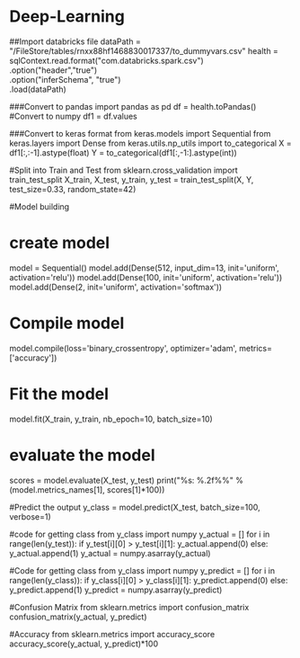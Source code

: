 # Deep-Learning

##Import databricks file
dataPath = "/FileStore/tables/rnxx88hf1468830017337/to_dummyvars.csv"
health = sqlContext.read.format("com.databricks.spark.csv")\
  .option("header","true")\
  .option("inferSchema", "true")\
  .load(dataPath)
  

###Convert to pandas
import pandas as pd
df = health.toPandas()
#Convert to numpy
df1 = df.values


###Convert to keras format
from keras.models import Sequential
from keras.layers import Dense
from keras.utils.np_utils import to_categorical
X = df1[:,:-1].astype(float)
Y = to_categorical(df1[:,-1:].astype(int))

#Split into Train and Test
from sklearn.cross_validation import train_test_split
X_train, X_test, y_train, y_test = train_test_split(X, Y, test_size=0.33, random_state=42)

#Model building
# create model
model = Sequential()
model.add(Dense(512, input_dim=13, init='uniform', activation='relu'))
model.add(Dense(100, init='uniform', activation='relu'))
model.add(Dense(2, init='uniform', activation='softmax'))
# Compile model
model.compile(loss='binary_crossentropy', optimizer='adam', metrics=['accuracy'])


# Fit the model
model.fit(X_train, y_train, nb_epoch=10, batch_size=10)

# evaluate the model
scores = model.evaluate(X_test, y_test)
print("%s: %.2f%%" % (model.metrics_names[1], scores[1]*100))

#Predict the output
y_class = model.predict(X_test, batch_size=100, verbose=1)

#code for getting class from y_class
import numpy
y_actual = []
for i in range(len(y_test)):
  if y_test[i][0] > y_test[i][1]:
    y_actual.append(0)
  else:
    y_actual.append(1)
y_actual = numpy.asarray(y_actual)

#Code for getting class from y_class
import numpy
y_predict = []
for i in range(len(y_class)):
  if y_class[i][0] > y_class[i][1]:
    y_predict.append(0)
  else:
    y_predict.append(1)
y_predict = numpy.asarray(y_predict)

#Confusion Matrix
from sklearn.metrics import confusion_matrix
confusion_matrix(y_actual, y_predict)

#Accuracy
from sklearn.metrics import accuracy_score
accuracy_score(y_actual, y_predict)*100

